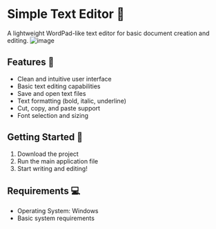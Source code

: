 # Simple Text Editor 📝

A lightweight WordPad-like text editor for basic document creation and editing.
![image](https://github.com/user-attachments/assets/a10b87ba-028c-4617-b213-35987ac9a504)

## Features 🌟
* Clean and intuitive user interface
* Basic text editing capabilities 
* Save and open text files
* Text formatting (bold, italic, underline)
* Cut, copy, and paste support
* Font selection and sizing

## Getting Started 🚀
1. Download the project
2. Run the main application file
3. Start writing and editing!

## Requirements 💻
* Operating System: Windows
* Basic system requirements
